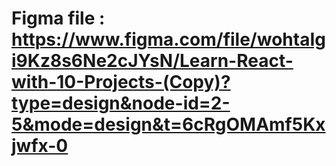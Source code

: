 # Figma file : https://www.figma.com/file/wohtaIgi9Kz8s6Ne2cJYsN/Learn-React-with-10-Projects-(Copy)?type=design&node-id=2-5&mode=design&t=6cRgOMAmf5Kxjwfx-0